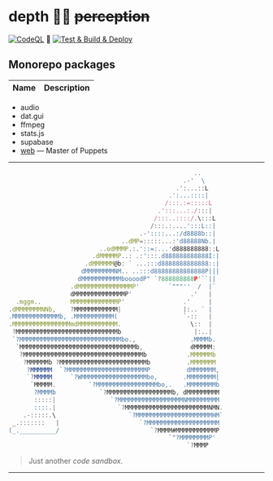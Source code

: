 # depth 🧘‍♀️ ~~perception~~

[![CodeQL](https://github.com/SubZtep/depth/actions/workflows/codeql-analysis.yml/badge.svg)](https://github.com/SubZtep/depth/actions/workflows/codeql-analysis.yml)
:balloon:
[![Test & Build & Deploy](https://github.com/SubZtep/depth/actions/workflows/deploy.yml/badge.svg)](https://github.com/SubZtep/depth/actions/workflows/deploy.yml)

## Monorepo packages



| Name | Description |
| --- | --- |

- audio
- dat.gui
- ffmpeg
- stats.js
- supabase
- [web]() — Master of Puppets

---

```js
                                                   ..
                                                .-'  \
                                              .':...::L
                                            .':...::::|
                                           /:::.:=:::::L
                                         .':::...:./:::|
                                        /:::..::::/.\:::L
                                       /:::.:....':::L::|
                                    .-'::::...:/d8888b::|
                               ..dMP=:::::...:'d88888Nb.|
                         ..odMMMP.:.'::=:...'d888888888::L
                       .dMMMMMP..: .:':::.d888888888888I:|
                     .dMMMMMM@b: ` ...:::d8888888888888::|
                    dMMMMMMMMNM.. ..:::d88888888888888P|||
                   dMMMMMMMMMMMboooodP" `?888888888P'``||
                 .dMMMMMMMMMMMMMMMP'        `"""''  /  |`
                 dMMMMMMMMMMMMMMP'                .'   |
  .mggm..        MMMMMMMMMMMMMP'                .'     |
.dMMMMMMMNNb,    ?MMMMMMMMMMMM|                 |:.. ` |
.MMMMMMMMMMMMMb, .MMMMMMMMMMM(                  `-::   |
.MMMMMMMMMMMMMMMMmdMMMMMMMMMMM.                   \::  |
 ?MMMMMMMMMMMMMMMMMMMMMMMMMMMMb                    |:..|
 `?MMMMMMMMMMMMMMMMMMMMMMMMMMMMbo.,               .MMMMb.
  `MMMMMMMMMMMMMMMMMMMMMMMMMMMMMMMMb,             dMMMMM:
   ?MMMMMMMMMMMMMMMMMMMMMMMMMMMMMMMMMb           .MMMMMMb
    ?MMMMMMb ?MMMMMMMMMMMMMMMMMMMMMMMMb          .MMMMMMM
     ?MMMMMM  `?MMMMMMMMMMMMMMMMMMMMMMP          dMMMMMMM,
     `?MMMMM     `?WMMMMMMMMMMMMMMMMMMbo,       .MMMMMMMM|
      `MMMMM.         `?MMMMMMMMMMMMMMMMMbo,.   .MMMMMMMMb
       ?MMMMb            `?MMMMMMMMMMMMMMMMMMb, dMMMMMMMMM
       :::::|               `?MMMMMMMMMMMMMMMMMMNMMMMMMMMM
       ::::.|                 `?MMMMMMMMMMMMMMMMMMMMMMMNMN.
    .-:::::.\                    `?MMMMMMMMMMMMMMMMMMMMMHM`
 _.:::::::   |                      `?MMMMMMMMMMMMMMMMMMMM
(_.__________/                         `?MMMM#MMMMMMMMMMMP
                                            `"?MMMMMMMMP'
                                                 `?MMMP
```

>  Just another _code sandbox_.

---
